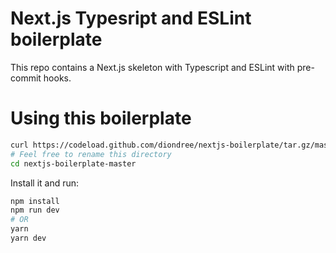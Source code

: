 # Next.js Typesript and ESLint boilerplate
This repo contains a Next.js skeleton with Typescript and ESLint with pre-commit hooks.

# Using this boilerplate
```bash
curl https://codeload.github.com/diondree/nextjs-boilerplate/tar.gz/master | tar -xz nextjs-boilerplate-master
# Feel free to rename this directory
cd nextjs-boilerplate-master
```

Install it and run:
```bash
npm install
npm run dev
# OR
yarn
yarn dev
```